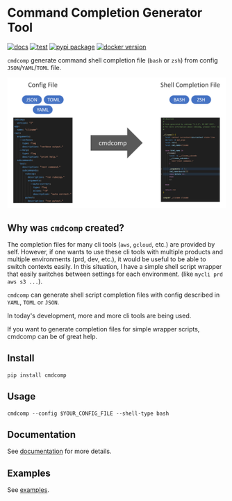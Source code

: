 # Command Completion Generator Tool

<!-- --8<-- [start:badges] -->

[![docs](https://github.com/yassun7010/cmdcomp/actions/workflows/publish-mkdocs.yml/badge.svg)](https://yassun7010.github.io/cmdcomp/)
[![test](https://github.com/yassun7010/cmdcomp/actions/workflows/test-suite.yml/badge.svg)](https://github.com/yassun7010/cmdcomp/actions)
[![pypi package](https://badge.fury.io/py/cmdcomp.svg)](https://pypi.org/project/cmdcomp)
[![docker version](https://img.shields.io/docker/v/yassun7010/cmdcomp/latest?label=docker%20version)](https://hub.docker.com/r/yassun7010/cmdcomp)

<!-- --8<-- [end:badges] -->

`cmdcomp` generate command shell completion file (`bash` or `zsh`) from config
`JSON`/`YAML`/`TOML` file.

![image](./docs/images/image.png)

## Why was `cmdcomp` created?

The completion files for many cli tools (`aws`, `gcloud`, etc.) are provided by
self. However, if one wants to use these cli tools with multiple products and
multiple environments (prd, dev, etc.), it would be useful to be able to switch
contexts easily. In this situation, I have a simple shell script wrapper that
easily switches between settings for each environment. (like
`mycli prd aws s3 ...`).

`cmdcomp` can generate shell script completion files with config described in
`YAML`, `TOML` or `JSON`.

In today's development, more and more cli tools are being used.

If you want to generate completion files for simple wrapper scripts, cmdcomp can
be of great help.

## Install

```shell
pip install cmdcomp
```

## Usage

```shell
cmdcomp --config $YOUR_CONFIG_FILE --shell-type bash
```

## Documentation

See [documentation](https://yassun7010.github.io/cmdcomp/) for more details.

## Examples

See [examples](https://github.com/yassun7010/cmdcomp/tree/main/examples/v2).
